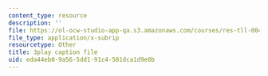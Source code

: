 ```yaml
---
content_type: resource
description: ''
file: https://ol-ocw-studio-app-qa.s3.amazonaws.com/courses/res-tll-004-stem-concept-videos-fall-2013/eda44eb09a565dd191c4501dca1d9e0b_zRslv221V9c.vtt
file_type: application/x-subrip
resourcetype: Other
title: 3play caption file
uid: eda44eb0-9a56-5dd1-91c4-501dca1d9e0b
---
```

